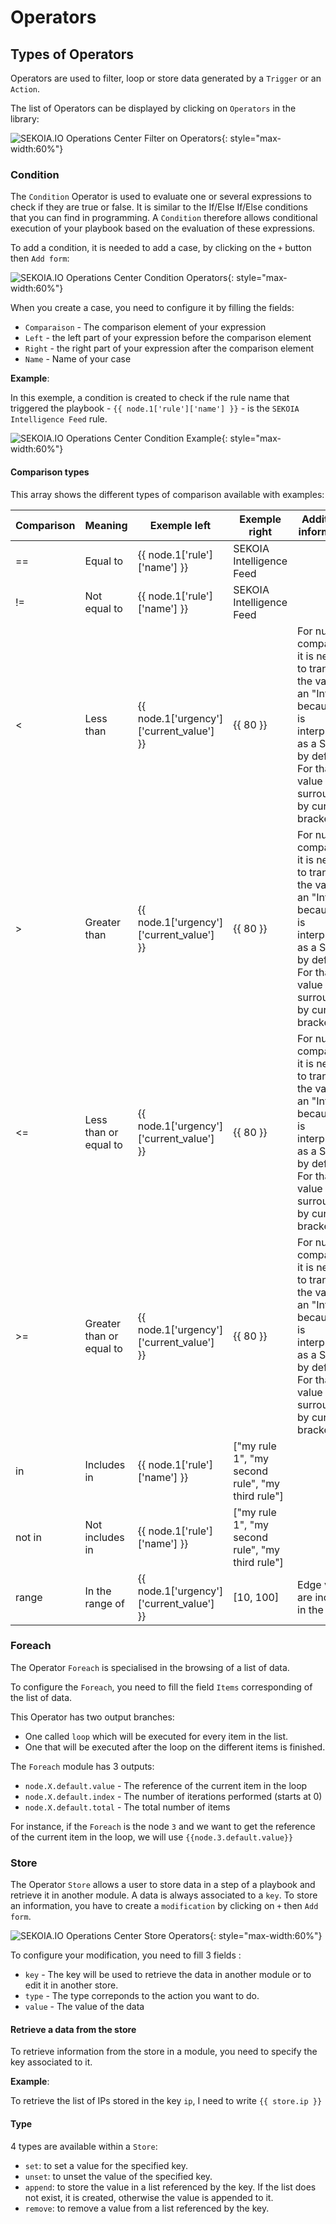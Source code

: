 # Operators

## Types of Operators

Operators are used to filter, loop or store data generated by a `Trigger` or an `Action`.

The list of Operators can be displayed by clicking on `Operators` in the library:

![SEKOIA.IO Operations Center Filter on Operators](/assets/operation_center/playbooks/filter_operators.png){: style="max-width:60%"}

### Condition

The `Condition` Operator is used to evaluate one or several expressions to check if they are true or false. It is similar to the If/Else If/Else conditions
that you can find in programming. A `Condition` therefore allows conditional execution of your playbook based on the evaluation of these expressions.

To add a condition, it is needed to add a case, by clicking on the `+` button then `Add form`:

![SEKOIA.IO Operations Center Condition Operators](/assets/operation_center/playbooks/condition_operator.png){: style="max-width:60%"}

When you create a case, you need to configure it by filling the fields:

- `Comparaison` - The comparison element of your expression
- `Left` - the left part of your expression before the comparison element
- `Right` - the right part of your expression after the comparison element
- `Name` - Name of your case

**Example**:

In this exemple, a condition is created to check if the rule name that triggered the playbook - `{{ node.1['rule']['name'] }}` - is the `SEKOIA Intelligence Feed` rule.

![SEKOIA.IO Operations Center Condition Example](/assets/operation_center/playbooks/condition_example_case.png){: style="max-width:60%"}

#### Comparison types
This array shows the different types of comparison available with examples:

|Comparison|Meaning|Exemple left|Exemple right|Additional information|
|----------|-------|------------|-------------|----------------------|
|==|Equal to|{{ node.1['rule']['name'] }}|SEKOIA Intelligence Feed||
|!=|Not equal to|{{ node.1['rule']['name'] }}|SEKOIA Intelligence Feed||
|<|Less than|{{ node.1['urgency']['current_value'] }}|{{ 80 }}|For number comparison, it is needed to transform the value as an "Integer" because it is interpreted as a String by default. For that the value is surrounded by curly brackets.|
|>|Greater than|{{ node.1['urgency']['current_value'] }}|{{ 80 }}|For number comparison, it is needed to transform the value as an "Integer" because it is interpreted as a String by default. For that the value is surrounded by curly brackets.|	
|<=|Less than or equal to|{{ node.1['urgency']['current_value'] }}|{{ 80 }}|For number comparison, it is needed to transform the value as an "Integer" because it is interpreted as a String by default. For that the value is surrounded by curly brackets.|	
|>=|Greater than or equal to|{{ node.1['urgency']['current_value'] }}|{{ 80 }}|For number comparison, it is needed to transform the value as an "Integer" because it is interpreted as a String by default. For that the value is surrounded by curly brackets.|
|in|Includes in|{{ node.1['rule']['name'] }}|["my rule 1", "my second rule", "my third rule"]||	
|not in|Not includes in|{{ node.1['rule']['name'] }}|["my rule 1", "my second rule", "my third rule"]||	
|range|In the range of|{{ node.1['urgency']['current_value'] }}|[10, 100]|Edge values are included in the range|

### Foreach

The Operator `Foreach` is specialised in the browsing of a list of data.

To configure the `Foreach`, you need to fill the field `Items` corresponding of the list of data.

This Operator has two output branches:

* One called `loop` which will be executed for every item in the list.
* One that will be executed after the loop on the different items is finished.

The `Foreach` module has 3 outputs:

- `node.X.default.value` - The reference of the current item in the loop
- `node.X.default.index` - The number of iterations performed (starts at 0)
- `node.X.default.total` - The total number of items

For instance, if the `Foreach` is the node `3` and we want to get the reference of the current item in the loop, we will use `{{node.3.default.value}}`

### Store

The Operator `Store` allows a user to store data in a step of a playbook and retrieve it in another module.
A data is always associated to a `key`. To store an information, you have to create a `modification` by clicking on `+` then `Add form`.

![SEKOIA.IO Operations Center Store Operators](/assets/operation_center/playbooks/store_operator.png){: style="max-width:60%"}

To configure your modification, you need to fill 3 fields :

- `key` - The key will be used to retrieve the data in another module or to edit it in another store.
- `type` - The type correponds to the action you want to do.
- `value` - The value of the data

#### Retrieve a data from the store

To retrieve information from the store in a module, you need to specify the key associated to it. 

**Example**:

To retrieve the list of IPs stored in the key `ip`, I need to write `{{ store.ip }}`

#### Type

4 types are available within a `Store`:

- `set`: to set a value for the specified key.
- `unset`: to unset the value of the specified key.
- `append`: to store the value in a list referenced by the key. If the list does not exist, it is created, otherwise the value is appended to it.
- `remove`: to remove a value from a list referenced by the key.
